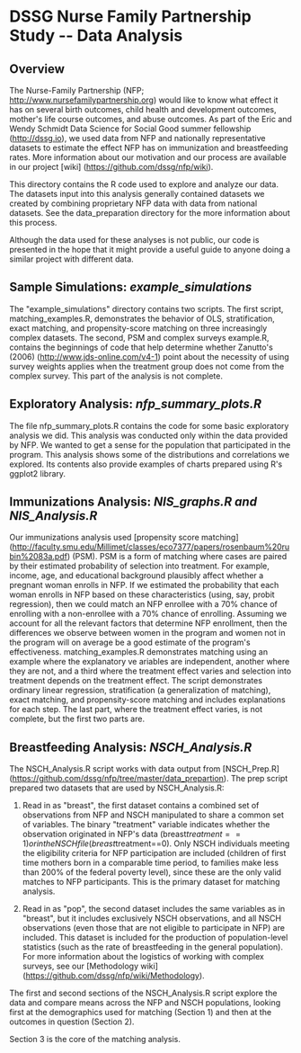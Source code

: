 # DSSG Nurse Family Partnership Study -- Data Analysis
 
## Overview

The Nurse-Family Partnership (NFP; http://www.nursefamilypartnership.org) would like to know what effect it has on several birth outcomes, child health and development outcomes, mother's life course outcomes, and abuse outcomes.  As part of the Eric and Wendy Schmidt Data Science for Social Good summer fellowship (http://dssg.io), we used data from NFP and nationally representative datasets to estimate the effect NFP has on immunization and breastfeeding rates.  More information about our motivation and our process are available in our project [wiki] (https://github.com/dssg/nfp/wiki).

This directory contains the R code used to explore and analyze our data.  The datasets input into this analysis generally contained datasets we created by combining proprietary NFP data with data from national datasets.  See the data_preparation directory for the more information about this process.

Although the data used for these analyses is not public, our code is presented in the hope that it might provide a useful guide to anyone doing a similar project with different data.


## Sample Simulations: *example_simulations*

The "example_simulations" directory contains two scripts.  The first script, matching_examples.R, demonstrates the behavior of OLS, stratification, exact matching, and propensity-score matching on three increasingly complex datasets.  The second, PSM and complex surveys example.R, contains the beginnings of code that help determine whether Zanutto's (2006) (http://www.jds-online.com/v4-1) point about the necessity of using survey weights applies when the treatment group does not come from the complex survey.  This part of the analysis is not complete.


## Exploratory Analysis: *nfp_summary_plots.R* 

The file nfp_summary_plots.R contains the code for some basic exploratory analysis we did.  This analysis was conducted only within the data provided by NFP.  We wanted to get a sense for the population that participated in the program.  This analysis shows some of the distributions and correlations we explored.  Its contents also provide examples of charts prepared using R's ggplot2 library.


## Immunizations Analysis: *NIS_graphs.R and NIS_Analysis.R*

Our immunizations analysis used [propensity score matching] (http://faculty.smu.edu/Millimet/classes/eco7377/papers/rosenbaum%20rubin%2083a.pdf) (PSM).  PSM is a form of matching where cases are paired by their estimated probability of selection into treatment.  For example, income, age, and educational background plausibly affect whether a pregnant woman enrolls in NFP.  If we estimated the probability that each woman enrolls in NFP based on these characteristics (using, say, probit regression), then we could match an NFP enrollee with a 70% chance of enrolling with a non-enrollee with a 70% chance of enrolling.  Assuming we account for all the relevant factors that determine NFP enrollment, then the differences we observe between women in the program and women not in the program will on average be a good estimate of the program's effectiveness.  matching_examples.R demonstrates matching using an example where the explanatory ve ariables are independent, another where they are not, and a third where the treatment effect varies and selection into treatment depends on the treatment effect.  The script demonstrates ordinary linear regression, stratification (a generalization of matching), exact matching, and propensity-score matching and includes explanations for each step.  The last part, where the treatment effect varies, is not complete, but the first two parts are.  


## Breastfeeding Analysis: *NSCH_Analysis.R*

The NSCH_Analysis.R script works with data output from [NSCH_Prep.R] (https://github.com/dssg/nfp/tree/master/data_prepartion).  The prep script prepared two datasets that are used by NSCH_Analysis.R: 

1.  Read in as "breast", the first dataset contains a combined set of observations from NFP and NSCH manipulated to share a common set of variables.  The binary "treatment" variable indicates whether the observation originated in NFP's data (breast$treatment==1) or in the NSCH file (breast$treatment==0).  Only NSCH individuals meeting the eligibility criteria for NFP participation are included (children of first time mothers born in a comparable time period, to families make less than 200% of the federal poverty level), since these are the only valid matches to NFP participants.  This is the primary dataset for matching analysis.

2.  Read in as "pop", the second dataset includes the same variables as in "breast", but it includes exclusively NSCH observations, and all NSCH observations (even those that are not eligible to participate in NFP) are included.  This dataset is included for the production of population-level statistics (such as the rate of breastfeeding in the general population).  For more information about the logistics of working with complex surveys, see our [Methodology wiki] (https://github.com/dssg/nfp/wiki/Methodology).

The first and second sections of the NSCH_Analysis.R script explore the data and compare means across the NFP and NSCH populations, looking first at the demographics used for matching (Section 1) and then at the outcomes in question (Section 2).

Section 3 is the core of the matching analysis.
